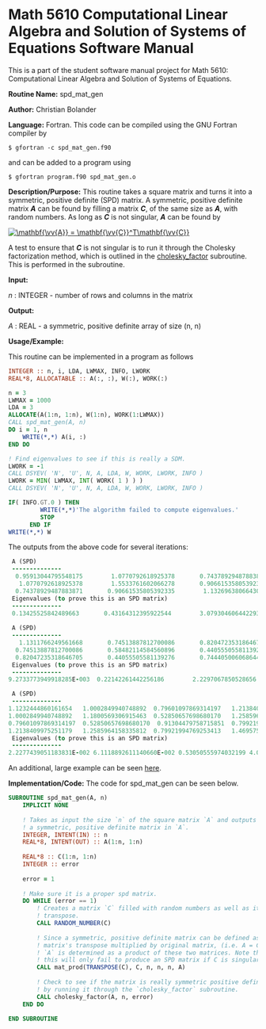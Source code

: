 # Math 5610 Computational Linear Algebra and Solution of Systems of Equations Software Manual

This is a part of the student software manual project for Math 5610: Computational Linear Algebra and Solution of Systems of Equations. 

**Routine Name:**           spd_mat_gen

**Author:** Christian Bolander

**Language:** Fortran. This code can be compiled using the GNU Fortran compiler by

```$ gfortran -c spd_mat_gen.f90```

and can be added to a program using

```$ gfortran program.f90 spd_mat_gen.o ``` 

**Description/Purpose:** This routine takes a square matrix and turns it into a symmetric, positive definite (SPD) matrix. A symmetric, positive definite matrix ***A*** can be found by filling a matrix ***C***, of the same size as ***A***, with random numbers. As long as ***C*** is not singular, ***A*** can be found by

<a href="https://www.codecogs.com/eqnedit.php?latex=\mathbf{\vv{A}}&space;=&space;\mathbf{\vv{C}}^T\mathbf{\vv{C}}" target="_blank"><img src="https://latex.codecogs.com/gif.latex?\mathbf{\vv{A}}&space;=&space;\mathbf{\vv{C}}^T\mathbf{\vv{C}}" title="\mathbf{\vv{A}} = \mathbf{\vv{C}}^T\mathbf{\vv{C}}" /></a>

A test to ensure that ***C*** is not singular is to run it through the Cholesky factorization method, which is outlined in the [cholesky_factor](./cholesky_factor.md) subroutine. This is performed in the subroutine.

**Input:** 

*n* : INTEGER - number of rows and columns in the matrix

**Output:** 

*A* : REAL - a symmetric, positive definite array of size (n, n)

**Usage/Example:**

This routine can be implemented in a program as follows

```fortran
INTEGER :: n, i, LDA, LWMAX, INFO, LWORK
REAL*8, ALLOCATABLE :: A(:, :), W(:), WORK(:)

n = 3
LWMAX = 1000
LDA = 3
ALLOCATE(A(1:n, 1:n), W(1:n), WORK(1:LWMAX))
CALL spd_mat_gen(A, n)
DO i = 1, n
	WRITE(*,*) A(i, :)
END DO

! Find eigenvalues to see if this is really a SDM.
LWORK = -1
CALL DSYEV( 'N', 'U', N, A, LDA, W, WORK, LWORK, INFO )
LWORK = MIN( LWMAX, INT( WORK( 1 ) ) )
CALL DSYEV( 'N', 'U', N, A, LDA, W, WORK, LWORK, INFO )

IF( INFO.GT.0 ) THEN
         WRITE(*,*)'The algorithm failed to compute eigenvalues.'
         STOP
      END IF
WRITE(*,*) W
```

The outputs from the above code for several iterations:

```fortran
 A (SPD)
 --------------
  0.95913044795548175        1.0770792618925378       0.74378929487883871     
   1.0770792618925378        1.5533761602066278       0.90661535805392335     
  0.74378929487883871       0.90661535805392335        1.1326963806643067     
 Eigenvalues (to prove this is an SPD matrix)
 --------------
 0.13425525842489663       0.43164312395922544        3.0793046064422933  
  
 A (SPD)
 --------------
   1.1311766249561668       0.74513887812700086       0.82047235318646705     
  0.74513887812700086       0.58482114584560896       0.44055505581139276     
  0.82047235318646705       0.44055505581139276       0.74440500606864424     
 Eigenvalues (to prove this is an SPD matrix)
 --------------
9.2733773949918285E-003  0.22142261442256186        2.2297067850528656

 A (SPD)
 --------------
1.1232444860161654   1.0002849940748892  0.79601097869314197   1.2138409975251179     
1.0002849940748892   1.1800569306915463  0.52850657698680170   1.2585964158335812     
0.79601097869314197  0.52850657698680170  0.91304479758715851  0.79921994769253413     
1.2138409975251179   1.2585964158335812  0.79921994769253413   1.4695759719362007     
 Eigenvalues (to prove this is an SPD matrix)
 --------------
2.2277439051183831E-002 6.1118892611140660E-002 0.53050555974032199 4.0720202948284241 
```

An additional, large example can be seen [here](../HW5Task4Report.md).

**Implementation/Code:** The code for spd_mat_gen can be seen below.

```fortran
SUBROUTINE spd_mat_gen(A, n)
	IMPLICIT NONE
	
	! Takes as input the size `n` of the square matrix `A` and outputs
	! a symmetric, positive definite matrix in `A`.
	INTEGER, INTENT(IN) :: n
	REAL*8, INTENT(OUT) :: A(1:n, 1:n)
	
	REAL*8 :: C(1:n, 1:n)
	INTEGER :: error
	
	error = 1
	
	! Make sure it is a proper spd matrix.
	DO WHILE (error == 1)
		! Creates a matrix `C` filled with random numbers as well as its
		! transpose.
		CALL RANDOM_NUMBER(C)
		
		! Since a symmetric, positive definite matrix can be defined as a
		! matrix's transpose multiplied by original matrix, (i.e. A = CT*C)
		! `A` is determined as a product of these two matrices. Note that
		! this will only fail to produce an SPD matrix if C is singular.
		CALL mat_prod(TRANSPOSE(C), C, n, n, n, A)
		
		! Check to see if the matrix is really symmetric positive definite
		! by running it through the `cholesky_factor` subroutine.
		CALL cholesky_factor(A, n, error)
	END DO

END SUBROUTINE
```
